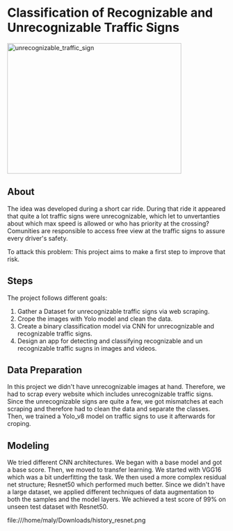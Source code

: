 # Classification of Recognizable and Unrecognizable Traffic Signs

<img width="400" height="300" alt="unrecognizable_traffic_sign" src="https://advancelocal-adapter-image-uploads.s3.amazonaws.com/image.silive.com/home/silive-media/width2048/img/seen/photo/2017/08/18/23257976-standard.jpg">

## About
The idea was developed during a short car ride. During that ride
it appeared that quite a lot traffic signs were unrecognizable, which let to unvertanties about which max speed is allowed or who has priority at the crossing?
Comunities are responsible to access free view at the traffic signs to assure every driver's safety.

To attack this problem: This project aims to make a first step to improve that risk.

## Steps
The project follows different goals:

1. Gather a Dataset for unrecognizable traffic signs via web scraping.
2. Crope the images with Yolo model and clean the data.
3. Create a binary classification model via CNN for unrecognizable and recognizable traffic signs.
4. Design an app for detecting and classifying recognizable and un recognizable traffic sugns in images and videos.

## Data Preparation
In this project we didn't have unrecognizable images at hand. Therefore, we had to scrap every website which includes unrecognizable traffic signs. Since the unrecognizable signs are quite a few, we got mismatches at each scraping and therefore had to clean the data and separate the classes. Then, we trained a Yolo_v8 model on traffic signs to use it afterwards for croping.

## Modeling
We tried different CNN architectures. We began with a base model and got a base score. Then, we moved to transfer learning. We started with VGG16	which was a bit underfitting the task. We then used a more complex residual net structure; Resnet50 which performed much better. Since we didn't have a large dataset, we applied different techniques of data augmentation to both the samples and the model layers. We achieved a test score of 99% on unseen test dataset with Resnet50.

file:///home/maly/Downloads/history_resnet.png
